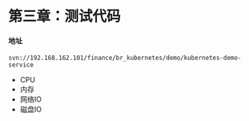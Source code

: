 # 第三章：测试代码

#### 地址

```http
svn://192.168.162.101/finance/br_kubernetes/demo/kubernetes-demo-service
```

- CPU
- 内存
- 网络IO
- 磁盘IO